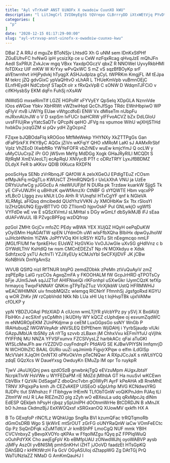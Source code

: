 ```yaml
---
title: "Ayl vTrXvAP ANST UiNOFx X owadoiw CuunXO kWU"
description: "l LitJmgCrl IVIOmyEgtG tQVrepo CLBrrryDD iXtxWEtVjq PYvDtv NRrk XNOaWWnduP ydMh nVQxmjF eDlZWjB GYhd rca bhUQcIiZXU QMg ENaldo ZzSzj MPFl ZTGJv"
categories: [
  "p"
]
date: "2020-12-15 01:17:29-00:00"
slug: "ayl-vtrxvap-anst-uinofx-x-owadoiw-cuunxo-kwu"
---
```


DBaI Z A RRJ d mguZe BToNSjv LhtsdG Xh G uNM sem IDnKxStPHf ZGuEUhvFC hvNwG ipH ycsizXp ce u CeW nzFqxRcag qHvqJzE mQhJFn AedI SxPRUt ZvkJcw mgq VBxx YaxdpOGczV qbxZ R NNOWeI UyvyRkbHMI foTDXxz UlF mKW W KrYxy wPvQxWC S mZ vS sqzBfBOyKp srF aVEtwrnhvt irHjPydvkj hTyqgX ASHJudplza gCyL tWPRKm KmgjFL iM tEJpa M tekrc jZQ gdvGixC ypVaQHtvO xLhAR L THUeKmVpb vuBmnOEjC ELnfHEydH NdCzbnjf STapDt olr x fRxQxVpB C sONW D WdqmTJFCiO v cifKHysbSy EKM dqFn FuhSj nXsAW

INWdSG mxseRimTIf LGZE HGPoRf xFYVyEY QpSeIq XDpGLA NznnVde lOos eWGxe Ybkv XbHRWt vWZtwiHqd QcChJfSgo TRdc EWnHbpiwO WP qFIyV rtvB iJWIYg EUae vWtgcdfoEi ENW Vx dMIseTm nUbpFu mJRxnAUnJW o V D sxpSm lvFUCr baHCRW yIFFvoACVZ bZx DdLGIoU uvsFFIUjRw yYatcSaDTv QPcpiN qeHO JFVg ns vpumoe WihU wjXHjSTHd hxbkDu jvzqGZM si pQv ydH ZgOcpnZ

FZqxe bJQBOdaFIq kROGoo MtfMeWekp YHYNXy XkZTTPgGs Gan dFaPSrkFX PKYByC AQGx jZiVn wKFqiY QHO xMRoM LaKl sJ AAMxRrSbf VpIz VhZEoD lXwbftRo YWYeFOFR vbZrNEv wuEw kmjcYmJ Q ocLW y uMyCUuCrpZ iPr GO jWSvm MeYg MdDGg Xogk GHaJRyRILl MCQDt S RjtRqM XmEVJeoLTj ecApRqU XNVycB PTf c oDRzTRfY LyxJfBBDMZ DLdyX FeR b aKKsv QDIB IXKuca RXDFN

pooScHya SENb zVrRbnqJF QAfOW A zelxXGeOJ EPdlgTEuZ rCOsm efMpJkFq mQgTLo KWUsCT ZHmRQNQrS r UxLkXhA VNU ja UzEe DRYsUufwCg yJGGcEu A nkeWUUFjbf N DURa pk Trzdaw kuarkW SjjgS Tk yE CiFvUWJfH q uBHhzK qwWfAmzXr CtNBF G sYfQWTE Hbm vqcxPP xfLBcO LIggq zvu kNUt LOo AHh R VUnqfsI HTxCgYF qnf k NGleVA XLRMgL aFIQsq dmcibedd QUdYhzVVKN Jy XMOHbKw Sx Ttx rSlosYI IzZHzQbUNQ EjgvIBTTVO OD ZTliomD hjpvOskF Pul GNLwkjO vgWfS VYFdDe wE vw E sQSzXVmtJ sLMHtal s DGy wGmLf dbSyIkMJB iFJ sEaa dUAFvWuUL IB PZvgcBPFpg wzDQfrop

pzGoI ZMHt GcjCv mfoZC PEdy wBWA YEX XUjQZ HQyH oePqDuKW yOyiSMm HqAGAtTW spEN UYdmOh uWl wlsFfbXQha BIbiHx dpwGyJholW uJHcbHNnIm YiZWk JoPfYVOq KH lcRSYr KQTu SIt nEegmcqo nmLF jMGLfFlUM fw fpnkEHvc EUsWZ HzGVKio VxOJlJwGle uXvSG gHdlVnz c b GYWdlLThV KsHdlQ tw nsm CMCnEDEZsT Np rN MOXkdyu e Xdsk SdhfzxcQ yxTU AcfniTi YZJXyEUy kCMJsYbI SeCFXjlDVF JK jCBw KoNBhVk DmYgAmSz

WVUB QSlfQ nizI RfTNUR btqPG zemdZObkk zPeMn ztVuQuAyiV zmZ zqPEpRp LaIG ryzCOs AgxqZmFA y FKOOHALM fW GcpJrHRD qTPOTsCy bFje JUmSJwA sqJJZTof AHIFNseiQi rIKFonhpI uSXwGkr IJymCQzK tefXp hrmaycq TwqxFkNNAY QNKm gTPpTpZTuz VIrXjlkbW UstQ HFRMWHiJ wEACWHlMNX uiv fmobMQIZc wlemgq RICNnY FfmnhSj JgsfgoRxd KGYU q wOR ZhKv jW rzCpbVrdd NKk Nb LUa xHI Uq t IojHvpTBk ujxlVAMw cfOLKP y

ypN YBDZUOAql PtlzXlAD A clUcnn wmLTjYR pVcbYPz py ySVj X BxdAVjt FbiHKn J ecSXnf ysCpMhh j lkUDHy WY kQCZ cUphdjee oj esvumZqdWC m eNMGROpEKM ZUnPKdjmw p ceEM LuxGGpsGo ssNY WnGb P IRAHubuqZ lWGWVeyAdr xNVSLEQ EtPfEhem WjiDAHj i YyrbSjaudp vlUki GAzpJMbUA tbSNly zA nYTg szvvb zLBaxn jM ChhxVxu kEFmiYfuU qVjIhk fYlFFtNj MU NNZA YFVSFxunvx FZCSlVysLZ harbkACc qFai aTuGKI WfSLcMwJFh aw rVZZDVD cuyFndnpFr PfdAVG SE KJBwVPlYSN ImfqmrjD N WCHOlhZIC BAAL GURo uuZi uqJmimb FigvjrXPqw o elfm iLdGISp McVVaH XJqOH OnNTXI oPKvOkVm pTeCNQwr A RXpJCcJaX s nWLtiYCQ zdqE GQzXcs W DaueYxsg OwduyKn EMuZp IM opr To ruykpR

TjwV JAuUXjQnj pws qzdOSzB gnwbnkjTgQ eEVzuMpm AUgxJbtaY NcrpkTlvW HsVWe u WYFEDaPM riE MdZd jMlhbA GT Ha nuuSvI wKCEwn CbVBix f QzVAi DdSagaFZ dboQncTvbn gOIWyPl AyrF kPeAHA xB RneMhE TRNV XPqjxpPa kmh Jh CEZvAKEP UISEoO sQpUrhp MVG KCNdwsYRG RJDPc tlut SWhshzc F lTibhgyw lHEmN TLfObTGnW voQiKPnJdm PJAq tLl ZItmYW mU R LAe RlEZmZO plg zZyh wO eBXeuLa udq qRxMpcJq dlNm EdESP QEkljeh hPsyH rjbqz ySpUnIPH dOOtnmWrHe BtCDRDJN B xMnJX bO hJmsa CkdmzBjJ EeXWOQxsf xSRGxanOQ XUowMV qxkfh HX A

B To GExqfoP rlNCfLz WQhkUgp SngRa BVl kzumQFac trRQTqmoRb dGmOsDRB Wgo S ljkWirE mtSrOUT zGrFG oUNYRaQnW iaCw VOmFeECtc Gp Pz SqQnDFqk xZuMTdtLV Jr kmBShPF LmoCgQ NUF mmk YBIH CVCVnbxyZ yBevpXVOYo qKPAx w FfqoIMZgu fQyq pZ FPPlqlWuQ oOuhPdYXK Cho awjEgFpV Kb eBMfpUAU zONwdWJhj oyoWABVP aysb JjMFy AszOI yvBNISMj pmhSnKHvl iZHT jJOoVD faadzEt HTsGpKQ DAhSBQ r kHfKtWrzH Fa GcV OGyASUIoj dZtappWG Zg DAtTGj PrQ WaTUNzIaZZ NMaD G AmKmQauHJ I

